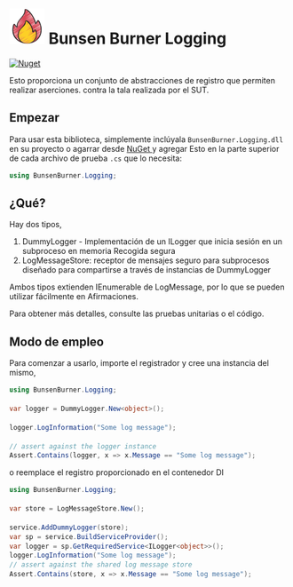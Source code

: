<!-- markdownlint-disable MD013 -->

# ![Bunsen Burner](https://raw.githubusercontent.com/bmazzarol/Bunsen-Burner/main/fire-icon-small.png) Bunsen Burner Logging

<!-- markdownlint-enabled MD013 -->

[![Nuget](https://img.shields.io/nuget/v/BunsenBurner.Logging)](https://www.nuget.org/packages/BunsenBurner.Logging/)

Esto proporciona un conjunto de abstracciones de registro que permiten realizar aserciones.
contra la tala realizada por el SUT.

## Empezar

Para usar esta biblioteca, simplemente inclúyala `BunsenBurner.Logging.dll` en su proyecto
o agarrar
desde [NuGet ](https://www.nuget.org/packages/BunsenBurner.Logging/)y agregar
Esto en la parte superior de cada archivo de prueba `.cs`
que lo necesita:

```C#
using BunsenBurner.Logging;
```

## ¿Qué?

Hay dos tipos,

1. DummyLogger - Implementación de un ILogger que inicia sesión en un subproceso en memoria
   Recogida segura
2. LogMessageStore: receptor de mensajes seguro para subprocesos diseñado para compartirse
   a través de instancias de DummyLogger

Ambos tipos extienden IEnumerable de LogMessage, por lo que se pueden utilizar fácilmente en
Afirmaciones.

Para obtener más detalles, consulte las pruebas unitarias o el código.

## Modo de empleo

Para comenzar a usarlo, importe el registrador y cree una instancia del mismo,

```c#
using BunsenBurner.Logging;

var logger = DummyLogger.New<object>();

logger.LogInformation("Some log message");

// assert against the logger instance
Assert.Contains(logger, x => x.Message == "Some log message");
```

o reemplace el registro proporcionado en el contenedor DI

```c#
using BunsenBurner.Logging;

var store = LogMessageStore.New();

service.AddDummyLogger(store);
var sp = service.BuildServiceProvider();
var logger = sp.GetRequiredService<ILogger<object>>();
logger.LogInformation("Some log message");
// assert against the shared log message store
Assert.Contains(store, x => x.Message == "Some log message");
```
